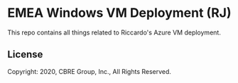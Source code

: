 # EMEA Windows VM Deployment (RJ)
This repo contains all things related to Riccardo's Azure VM deployment.

## License

Copyright: 2020, CBRE Group, Inc., All Rights Reserved.
